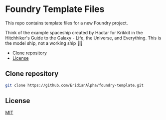 # Foundry Template Files

This repo contains template files for a new Foundry project.

Think of the example spaceship created by Hactar for Krikkit in the Hitchhiker's Guide to the Galaxy - Life, the Universe, and Everything. This is the model ship, not a working ship 🚀🏏

* [Clone repository](#clone-repository)
* [License](#license)

## Clone repository

```bash
git clone https://github.com/EridianAlpha/foundry-template.git
```

## License

[MIT](https://choosealicense.com/licenses/mit/)
